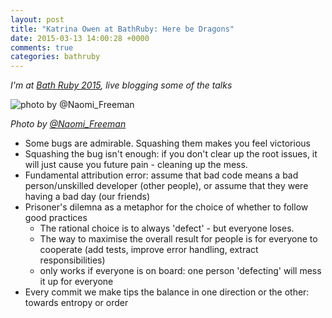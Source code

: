```yaml
---
layout: post
title: "Katrina Owen at BathRuby: Here be Dragons"
date: 2015-03-13 14:00:28 +0000
comments: true
categories: bathruby
---
```


_I'm at [Bath Ruby 2015](http://2015.bathruby.org/), live blogging some of the
talks_

![photo by
@Naomi\_Freeman](https://pbs.twimg.com/media/B_-97ueWAAAnsGS.jpg)

_Photo by [@Naomi\_Freeman](https://twitter.com/Naomi_Freeman)_

* Some bugs are admirable. Squashing them makes you feel victorious
* Squashing the bug isn't enough: if you don't clear up the root issues, it
  will just cause you future pain - cleaning up the mess.
* Fundamental attribution error: assume that bad code means a bad
  person/unskilled developer (other people), or assume that they were having a bad day (our
  friends)
* Prisoner's dilemna as a metaphor for the choice of whether to follow good
  practices
  * The rational choice is to always 'defect' - but everyone loses.
  * The way to maximise the overall result for people is for everyone to
    cooperate (add tests, improve error handling, extract responsibilities)
  * only works if everyone is on board: one person 'defecting' will mess it up
    for everyone
* Every commit we make tips the balance in one direction or the other: towards
  entropy or order

